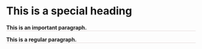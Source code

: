 <!DOCTYPE html>
<html>
    <head>
        <title>ID and Class Example</title>
        <style>
            /*Styling for elements with class "special-heading" */
            #spacial-heading{
                color: rgb(246, 15, 15);
                font-size: 2cm;
                text-align:center;
            }
            /*Styling for element with class "important" */
            .important {
                font-weight: bold;
                border-bottom: 1px solid #e2d8d8;
            }
            </style>
        </head>
            <body>
                <h1 id="special-heading">This is a special heading</h1>
                <p class="important">This is an important paragraph.</p>
                <p class="important">This is a regular paragraph.</p>
            </body>
</html>
